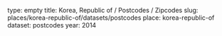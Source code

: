 type: empty
title: Korea, Republic of / Postcodes / Zipcodes
slug: places/korea-republic-of/datasets/postcodes
place: korea-republic-of
dataset: postcodes
year: 2014
